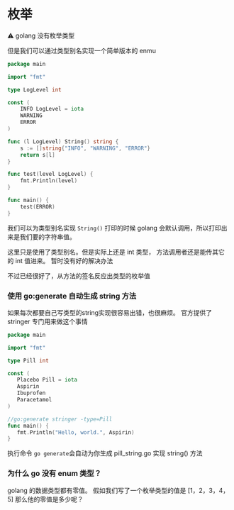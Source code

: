 # 枚举


⚠️ golang 没有枚举类型

但是我们可以通过类型别名实现一个简单版本的 enmu

```go
package main

import "fmt"

type LogLevel int

const (
    INFO LogLevel = iota
    WARNING
    ERROR
)

func (l LogLevel) String() string {
    s := []string{"INFO", "WARNING", "ERROR"}
    return s[l]
}

func test(level LogLevel) {
    fmt.Println(level)
}

func main() {
    test(ERROR)
}
```

我们可以为类型别名实现 `String()` 打印的时候 golang 会默认调用，所以打印出来是我们要的字符串值。

这里只是使用了类型别名。但是实际上还是 int 类型， 方法调用者还是能传其它的 int 值进来。 暂时没有好的解决办法

不过已经很好了，从方法的签名反应出类型的枚举值

### 使用 go:generate 自动生成 string 方法

如果每次都要自己写类型的string实现很容易出错，也很麻烦。 官方提供了 stringer 专门用来做这个事情

```go
package main

import "fmt"

type Pill int

const (
   Placebo Pill = iota
   Aspirin
   Ibuprofen
   Paracetamol
)

//go:generate stringer -type=Pill
func main() {
   fmt.Println("Hello, world.", Aspirin)
}
```

执行命令 `go generate`会自动为你生成 pill_string.go 实现 string() 方法

### 为什么 go 没有 enum 类型？

golang 的数据类型都有零值。 假如我们写了一个枚举类型的值是 [1，2，3，4，5] 那么他的零值是多少呢？


